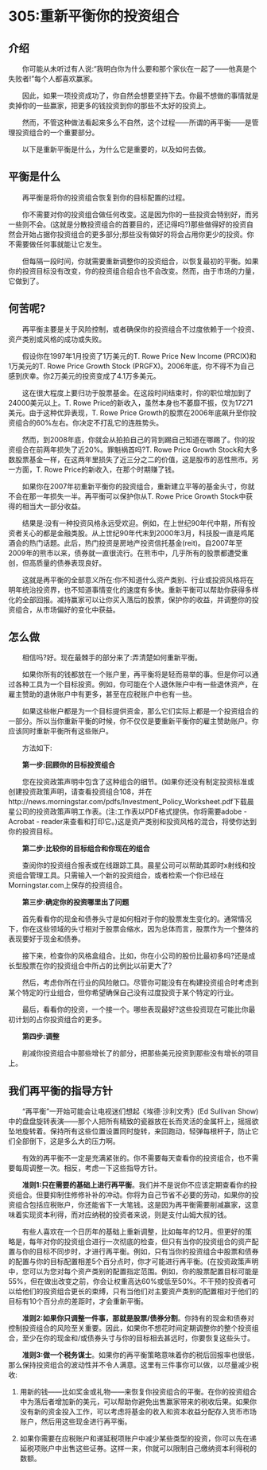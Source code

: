 # 305:重新平衡你的投资组合
## 介绍

　　你可能从未听过有人说:“我明白你为什么要和那个家伙在一起了——他真是个失败者!”每个人都喜欢赢家。

　　因此，如果一项投资成功了，你自然会想要坚持下去。你最不想做的事情就是卖掉你的一些赢家，把更多的钱投资到你的那些不太好的投资上。

　　然而，不管这种做法看起来多么不自然，这个过程——所谓的再平衡——是管理投资组合的一个重要部分。

　　以下是重新平衡是什么，为什么它是重要的，以及如何去做。

## 平衡是什么

　　再平衡是将你的投资组合恢复到你的目标配置的过程。

　　你不需要对你的投资组合做任何改变。这是因为你的一些投资会特别好，而另一些则不会。(这就是分散投资组合的首要目的，还记得吗?)那些做得好的投资自然会开始占据你投资组合的更多部分;那些没有做好的将会占用你更少的投资。你不需要做任何事就能让它发生。

　　但每隔一段时间，你就需要重新调整你的投资组合，以恢复最初的平衡。如果你的投资目标没有改变，你的投资组合组合也不会改变。然而，由于市场的力量，它做到了。

## 何苦呢?

　　再平衡主要是关于风险控制，或者确保你的投资组合不过度依赖于一个投资、资产类别或风格的成功或失败。

　　假设你在1997年1月投资了1万美元的T. Rowe Price New Income (PRCIX)和1万美元的T. Rowe Price Growth Stock (PRGFX)。2006年底，你不得不为自己感到庆幸。你2万美元的投资变成了4.1万多美元。

　　这在很大程度上要归功于股票基金。在这段时间结束时，你的职位增加到了24000美元以上。T. Rowe Price的新收入，虽然本身也不萎靡不振，仅为17271美元。由于这种优异表现，T. Rowe Price Growth的股票在2006年底飙升至你投资组合的60%左右。你决定不打乱它的连胜势头。

　　然而，到2008年底，你就会从拍拍自己的背到踢自己知道在哪踢了。你的投资组合在前两年损失了近20%。罪魁祸首吗?T. Rowe Price Growth Stock和大多数股票基金一样，在这两年里损失了近三分之二的价值，这是股市的恶性熊市。另一方面，T. Rowe Price的新收入，在那个时期赚了钱。

　　如果你在2007年初重新平衡你的投资组合，重新建立平等的基金头寸，你就不会在那一年损失一半。再平衡可以保护你从T. Rowe Price Growth Stock中获得的相当大一部分收益。

　　结果是:没有一种投资风格永远受欢迎。例如，在上世纪90年代中期，所有投资者关心的都是金融类股。从上世纪90年代末到2000年3月，科技股一直是鸡尾酒会的热门话题。此后，热门投资是房地产投资信托基金(reit)。自2007年至2009年的熊市以来，债券就一直很流行。在熊市中，几乎所有的股票都遭受重创，但高质量的债券表现良好。

　　这就是再平衡的全部意义所在:你不知道什么资产类别、行业或投资风格将在明年统治投资界，也不知道事情变化的速度有多快。重新平衡可以帮助你获得多样化的全部回报。减持赢家可以让你买入落后的股票，保护你的收益，并调整你的投资组合，从市场偏好的变化中获益。

## 怎么做

　　相信吗?好。现在最棘手的部分来了:弄清楚如何重新平衡。

　　如果你所有的钱都放在一个账户里，再平衡将是轻而易举的事。但是你可以通过各种工具为一个目标投资。例如，你可能在个人退休账户中有一些退休资产，在雇主赞助的退休账户中有更多，甚至在应税账户中也有一些。

　　如果这些帐户都是为一个目标提供资金，那么它们实际上都是一个投资组合的一部分。所以当你重新平衡的时候，你不仅仅是要重新平衡你的雇主赞助账户。你应该同时重新平衡所有这些账户。

　　方法如下:

　　**第一步:回顾你的目标投资组合**

　　您在投资政策声明中包含了这种组合的细节。(如果你还没有制定投资标准或创建投资政策声明，请查看投资组合108，并在http://news.morningstar.com/pdfs/Investment_Policy_Worksheet.pdf下载晨星公司的投资政策声明工作表。(注:工作表以PDF格式提供。你将需要adobe - Acrobat - reader来查看和打印它。)这是资产类别和投资风格的混合，将使你达到你的投资目标。

　　**第二步:比较你的目标组合和你现在的组合**

　　查阅你的投资组合报表或在线跟踪工具。晨星公司可以帮助其即时x射线和投资组合管理工具。只需输入一个新的投资组合，或者检索一个你已经在Morningstar.com上保存的投资组合。

　　**第三步:确定你的投资哪里出了问题**

　　首先看看你的现金和债券头寸是如何相对于你的股票发生变化的。通常情况下，你在这些领域的头寸相对于股票会缩水，因为总体而言，股票作为一个整体的表现要好于现金和债券。

　　接下来，检查你的风格盒组合。比如，你在小公司的股份比最初多吗?还是成长型股票在你的投资组合中所占的比例比以前更大了?

　　然后，考虑你所在行业的风险敞口。尽管你可能没有在构建投资组合时考虑到某个特定的行业组合，但你希望确保自己没有过度投资于某个特定的行业。

　　最后，看看你的投资，一个接一个。哪些表现最好?这些投资现在可能比你最初计划的占你投资组合的更多。

　　**第四步:调整**

　　削减你投资组合中那些增长了的部分，把那些美元投资到那些没有增长的项目上。

## 我们再平衡的指导方针

　　“再平衡”一开始可能会让电视迷们想起《埃德·沙利文秀》(Ed Sullivan Show)中的盘盘旋转表演——那个人把所有精致的瓷器放在长而灵活的金属杆上，摇摇欲坠地旋转着。保持所有这些位置设置同时旋转，来回跑动，轻弹每根杆子，防止它们全部倒下，这是多么大的压力啊。

　　有效的再平衡不一定是充满紧张的。你不需要每天查看你的投资组合，也不需要每周调整一次。相反，考虑一下这些指导方针。

　　**准则1:只在需要的基础上进行再平衡**。我们并不是说你不应该定期查看你的投资组合。但要抑制住修修补补的冲动。你将为自己节省不必要的劳动，如果你的投资组合包括应税账户，你还能省下一大笔钱。这是因为再平衡需要削减赢家，这意味着实现资本利得，而对应纳税的投资者来说，则是支付山姆大叔的钱。

　　有些人喜欢在一个日历年的基础上重新调整，比如每年的12月。但更好的策略是，每年对你的投资组合进行一次彻底的检查，但只有当你的投资组合的资产配置与你的目标不同步时，才进行再平衡。例如，只有当你的投资组合中股票和债券的配置与你的目标配置相差5个百分点时，你才可能进行再平衡。(在投资政策声明中，您可以为您对每个资产类别的配置指定范围。例如，你的股票配置目标可能是55%，但在做出改变之前，你会让权重高达60%或低至50%。不干预的投资者可以给他们的投资组合更长的束缚，只有当他们对主要资产类别的配置相对于他们的目标有10个百分点的差距时，才会重新平衡。

　　**准则2:如果你只调整一件事，那就是股票/债券分割**。你持有的现金和债券对控制投资组合的风险至关重要。因此，如果你不想花时间定期调整你的整个投资组合，至少在你的现金和/或债券头寸与你的目标相去甚远时，你要恢复这些头寸。

　　**准则3:做一个税务谋士**。如果你的再平衡策略意味着你的税后回报率也很低，那么保持投资组合的波动性并不令人满意。这里有三件事你可以做，以尽量减少税收:

1. 用新的钱——比如奖金或礼物——来恢复你投资组合的平衡。在你的投资组合中为落后者增加新的美元，可以帮助你避免出售赢家带来的税收后果。如果你没有新的资金投入工作，可以考虑将基金的收入和资本收益分配存入货币市场账户，然后用这些现金进行再平衡。

2. 如果你需要在应税账户和递延税项账户中减少某些类型的投资，你可以先在递延税项账户中出售这些证券。这样一来，你就可以限制自己缴纳资本利得税的数额。
